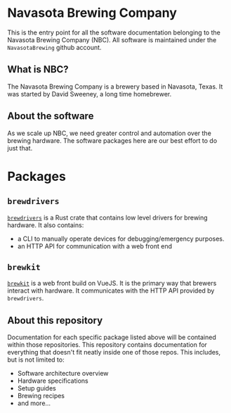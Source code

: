 # Navasota Brewing Company

This is the entry point for all the software documentation belonging to the Navasota Brewing Company (NBC). All software is maintained under the `NavasotaBrewing` github account.

## What is NBC?
The Navasota Brewing Company is a brewery based in Navasota, Texas. It was started by David Sweeney, a long time homebrewer.

## About the software
As we scale up NBC, we need greater control and automation over the brewing hardware. The software packages here are our best effort to do just that.

# Packages

## `brewdrivers`
[`brewdrivers`](https://github.com:NavasotaBrewing/brewdrivers) is a Rust crate that contains low level drivers for brewing hardware. It also contains:
 * a CLI to manually operate devices for debugging/emergency purposes.
 * an HTTP API for communication with a web front end

## `brewkit`
[`brewkit`](https://github.com:NavasotaBrewing/brewkit) is a web front build on VueJS. It is the primary way that brewers interact with hardware. It communicates with the HTTP API provided by `brewdrivers`.

## About this repository
Documentation for each specific package listed above will be contained within those repositories. This repository contains documentation for everything that doesn't fit neatly inside one of those repos. This includes, but is not limited to:

 * Software architecture overview
 * Hardware specifications
 * Setup guides
 * Brewing recipes
 * and more...


